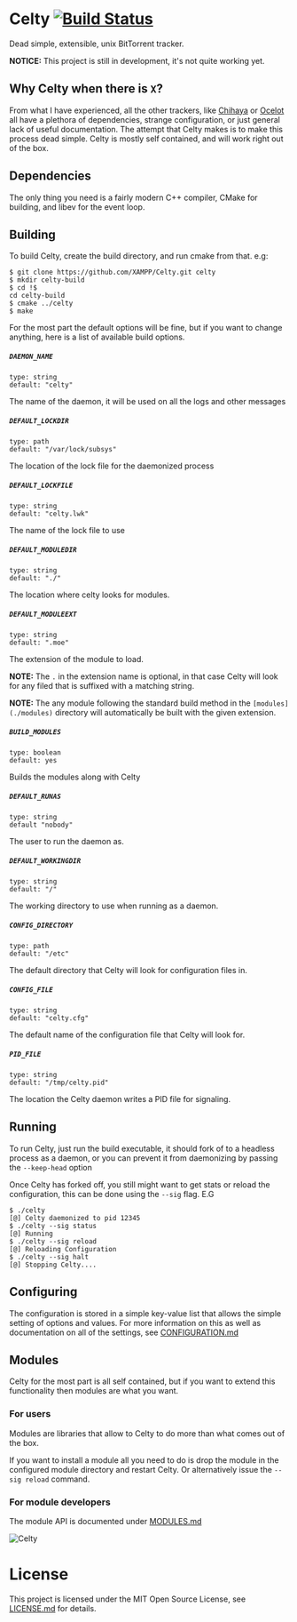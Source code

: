 # Celty [![Build Status](https://travis-ci.org/XAMPP/Celty.svg?branch=master)](https://travis-ci.org/XAMPP/Celty)
Dead simple, extensible, unix BitTorrent tracker.

**NOTICE:** This project is still in development, it's not quite working yet.

## Why Celty when there is `X`?
From what I have experienced, all the other trackers, like [Chihaya](https://github.com/chihaya/chihaya) or [Ocelot](https://github.com/WhatCD/Ocelot) all have a plethora of dependencies, strange configuration, or just general lack of useful documentation. The attempt that Celty makes is to make this process dead simple. Celty is mostly self contained, and will work right out of the box.

## Dependencies
The only thing you need is a fairly modern C++ compiler, CMake for building, and libev for the event loop.

## Building
To build Celty, create the build directory, and run cmake from that. e.g:

```
$ git clone https://github.com/XAMPP/Celty.git celty
$ mkdir celty-build
$ cd !$
cd celty-build
$ cmake ../celty
$ make
```

For the most part the default options will be fine, but if you want to change anything, here is a list of available build options.

##### `DAEMON_NAME`
	type: string
	default: "celty"

The name of the daemon, it will be used on all the logs and other messages

##### `DEFAULT_LOCKDIR`
	type: path
	default: "/var/lock/subsys"

The location of the lock file for the daemonized process

##### `DEFAULT_LOCKFILE`
	type: string
	default: "celty.lwk"

The name of the lock file to use

##### `DEFAULT_MODULEDIR`
	type: string
	default: "./"

The location where celty looks for modules.

##### `DEFAULT_MODULEEXT`
	type: string
	default: ".moe"

The extension of the module to load.

**NOTE:** The `.` in the extension name is optional, in that case Celty will look for any filed that is suffixed with a matching string.

**NOTE:** The any module following the standard build method in the `[modules](./modules)` directory will automatically be built with the given extension.

##### `BUILD_MODULES`
	type: boolean
	default: yes

Builds the modules along with Celty

##### `DEFAULT_RUNAS`
	type: string
	default "nobody"

The user to run the daemon as.

##### `DEFAULT_WORKINGDIR`
	type: string
	default: "/"

The working directory to use when running as a daemon.

##### `CONFIG_DIRECTORY`
	type: path
	default: "/etc"

The default directory that Celty will look for configuration files in.

##### `CONFIG_FILE`
	type: string
	default: "celty.cfg"

The default name of the configuration file that Celty will look for.

##### `PID_FILE`
	type: string
	default: "/tmp/celty.pid"

The location the Celty daemon writes a PID file for signaling.

## Running
To run Celty, just run the build executable, it should fork of to a headless process as a daemon, or you can prevent it from daemonizing by passing the `--keep-head` option

Once Celty has forked off, you still might want to get stats or reload the configuration, this can be done using the `--sig` flag. E.G
```
$ ./celty
[@] Celty daemonized to pid 12345
$ ./celty --sig status
[@] Running
$ ./celty --sig reload
[@] Reloading Configuration
$ ./celty --sig halt
[@] Stopping Celty....
```

## Configuring
The configuration is stored in a simple key-value list that allows the simple setting of options and values. For more information on this as well as documentation on all of the settings, see [CONFIGURATION.md](https://github.com/XAMPP/Celty/blob/master/docs/CONFIGURATION.md)

## Modules
Celty for the most part is all self contained, but if you want to extend this functionality then modules are what you want.

### For users
Modules are libraries that allow to Celty to do more than what comes out of the box.

If you want to install a module all you need to do is drop the module in the configured module directory and restart Celty. Or alternatively issue the `--sig reload` command.

### For module developers
The module API is documented under [MODULES.md](https://github.com/XAMPP/Celty/blob/master/docs/MODULES.md)


![Celty](http://i.imgur.com/oKwH6Ho.gif)

# License
This project is licensed under the MIT Open Source License, see [LICENSE.md](https://github.com/XAMPP/Celty/blob/master/LICENSE.md) for details.

